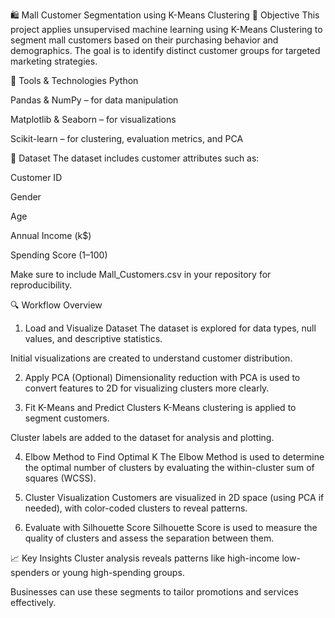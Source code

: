🛍️ Mall Customer Segmentation using K-Means Clustering
🎯 Objective
This project applies unsupervised machine learning using K-Means Clustering to segment mall customers based on their purchasing behavior and demographics. The goal is to identify distinct customer groups for targeted marketing strategies.

🧰 Tools & Technologies
Python

Pandas & NumPy – for data manipulation

Matplotlib & Seaborn – for visualizations

Scikit-learn – for clustering, evaluation metrics, and PCA

📁 Dataset
The dataset includes customer attributes such as:

Customer ID

Gender

Age

Annual Income (k$)

Spending Score (1–100)

Make sure to include Mall_Customers.csv in your repository for reproducibility.

🔍 Workflow Overview
1. Load and Visualize Dataset
The dataset is explored for data types, null values, and descriptive statistics.

Initial visualizations are created to understand customer distribution.

2. Apply PCA (Optional)
Dimensionality reduction with PCA is used to convert features to 2D for visualizing clusters more clearly.

3. Fit K-Means and Predict Clusters
K-Means clustering is applied to segment customers.

Cluster labels are added to the dataset for analysis and plotting.

4. Elbow Method to Find Optimal K
The Elbow Method is used to determine the optimal number of clusters by evaluating the within-cluster sum of squares (WCSS).

5. Cluster Visualization
Customers are visualized in 2D space (using PCA if needed), with color-coded clusters to reveal patterns.

6. Evaluate with Silhouette Score
Silhouette Score is used to measure the quality of clusters and assess the separation between them.

📈 Key Insights
Cluster analysis reveals patterns like high-income low-spenders or young high-spending groups.

Businesses can use these segments to tailor promotions and services effectively.
